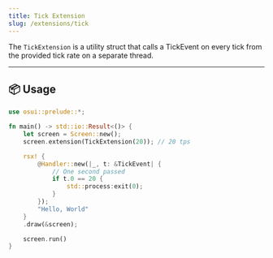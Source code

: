 ```yaml
---
title: Tick Extension
slug: /extensions/tick
---
```


The `TickExtension` is a utility struct that calls a TickEvent on every tick from the provided tick rate on a separate thread.

---

## 📦 Usage

```rust
use osui::prelude::*;

fn main() -> std::io::Result<()> {
    let screen = Screen::new();
    screen.extension(TickExtension(20)); // 20 tps

    rsx! {
        @Handler::new(|_, t: &TickEvent| {
            // One second passed
            if t.0 == 20 {
                std::process:exit(0);
            }
        });
        "Hello, World"
    }
    .draw(&screen);

    screen.run()
}
```
